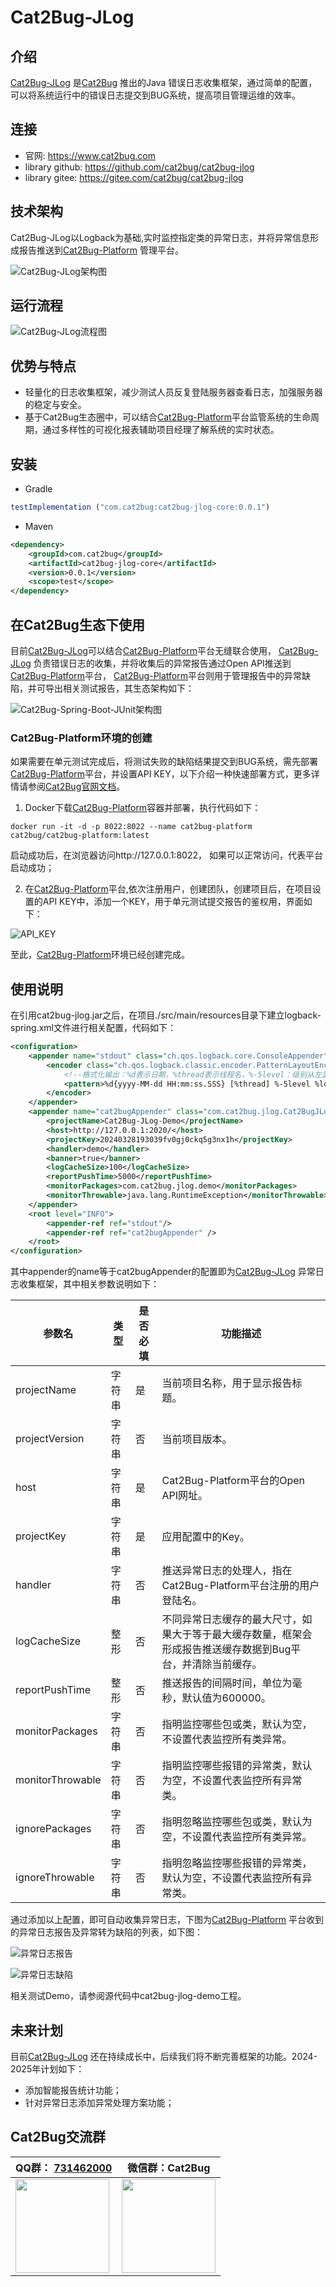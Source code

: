 # Cat2Bug-JLog

## 介绍
[Cat2Bug-JLog](https://gitee.com/cat2bug/cat2bug-jlog) 是[Cat2Bug](https://www.cat2bug.com) 推出的Java 错误日志收集框架，通过简单的配置，可以将系统运行中的错误日志提交到BUG系统，提高项目管理运维的效率。

## 连接
* 官网: https://www.cat2bug.com
* library github: https://github.com/cat2bug/cat2bug-jlog
* library gitee: https://gitee.com/cat2bug/cat2bug-jlog

## 技术架构

Cat2Bug-JLog以Logback为基础,实时监控指定类的异常日志，并将异常信息形成报告推送到[Cat2Bug-Platform](https://gitee.com/cat2bug/cat2bug-platform) 管理平台。

![Cat2Bug-JLog架构图](./readme/images/cat2bug-jlog-framework.png)

## 运行流程

![Cat2Bug-JLog流程图](./readme/images/cat2bug-jlog-action.png)

## 优势与特点

* 轻量化的日志收集框架，减少测试人员反复登陆服务器查看日志，加强服务器的稳定与安全。
* 基于Cat2Bug生态圈中，可以结合[Cat2Bug-Platform](https://gitee.com/cat2bug/cat2bug-platform)平台监管系统的生命周期，通过多样性的可视化报表辅助项目经理了解系统的实时状态。

## 安装

*  Gradle
```javascript
testImplementation ("com.cat2bug:cat2bug-jlog-core:0.0.1")
```

* Maven

```xml
<dependency>
    <groupId>com.cat2bug</groupId>
    <artifactId>cat2bug-jlog-core</artifactId>
    <version>0.0.1</version>
    <scope>test</scope>
</dependency>
```

## 在Cat2Bug生态下使用

目前[Cat2Bug-JLog](https://gitee.com/cat2bug/cat2bug-jlog)可以结合[Cat2Bug-Platform](https://gitee.com/cat2bug/cat2bug-platform)平台无缝联合使用，
[Cat2Bug-JLog](https://gitee.com/cat2bug/cat2bug-jlog) 负责错误日志的收集，并将收集后的异常报告通过Open API推送到[Cat2Bug-Platform](https://gitee.com/cat2bug/cat2bug-platform)平台，
[Cat2Bug-Platform](https://gitee.com/cat2bug/cat2bug-platform)平台则用于管理报告中的异常缺陷，并可导出相关测试报告，其生态架构如下：

![Cat2Bug-Spring-Boot-JUnit架构图](./readme/images/cat2bug-framework.png)

### Cat2Bug-Platform环境的创建

如果需要在单元测试完成后，将测试失败的缺陷结果提交到BUG系统，需先部署[Cat2Bug-Platform](https://gitee.com/cat2bug/cat2bug-platform)平台，并设置API KEY，以下介绍一种快速部署方式，更多详情请参阅[Cat2Bug官网文档](https://www.cat2bug.com)。

1. Docker下载[Cat2Bug-Platform](https://hub.docker.com/r/cat2bug/cat2bug-platform)容器并部署，执行代码如下：
````
docker run -it -d -p 8022:8022 --name cat2bug-platform cat2bug/cat2bug-platform:latest
````

启动成功后，在浏览器访问http://127.0.0.1:8022， 如果可以正常访问，代表平台启动成功；

2. 在[Cat2Bug-Platform](https://gitee.com/cat2bug/cat2bug-platform)平台,依次注册用户，创建团队，创建项目后，在项目设置的API KEY中，添加一个KEY，用于单元测试提交报告的鉴权用，界面如下：

![API_KEY](./readme/images/defect-api.png)

至此，[Cat2Bug-Platform](https://gitee.com/cat2bug/cat2bug-platform)环境已经创建完成。

## 使用说明

在引用cat2bug-jlog.jar之后，在项目./src/main/resources目录下建立logback-spring.xml文件进行相关配置，代码如下：

````xml
<configuration>
    <appender name="stdout" class="ch.qos.logback.core.ConsoleAppender">
        <encoder class="ch.qos.logback.classic.encoder.PatternLayoutEncoder">
            <!--格式化输出：%d表示日期，%thread表示线程名，%-5level：级别从左显示5个字符宽度%msg：日志消息，%n是换行符-->
            <pattern>%d{yyyy-MM-dd HH:mm:ss.SSS} [%thread] %-5level %logger{50} - %msg%n</pattern>
        </encoder>
    </appender>
    <appender name="cat2bugAppender" class="com.cat2bug.jlog.Cat2BugJLogAppender">
        <projectName>Cat2Bug-JLog-Demo</projectName>
        <host>http://127.0.0.1:2020/</host>
        <projectKey>20240328193039fv0gj0ckq5g3nx1h</projectKey>
        <handler>demo</handler>
        <banner>true</banner>
        <logCacheSize>100</logCacheSize>
        <reportPushTime>5000</reportPushTime>
        <monitorPackages>com.cat2bug.jlog.demo</monitorPackages>
        <monitorThrowable>java.lang.RuntimeException</monitorThrowable>
    </appender>
    <root level="INFO">
        <appender-ref ref="stdout"/>
        <appender-ref ref="cat2bugAppender" />
    </root>
</configuration>
````
其中appender的name等于cat2bugAppender的配置即为[Cat2Bug-JLog](https://gitee.com/cat2bug/cat2bug-jlog) 异常日志收集框架，其中相关参数说明如下：


| 参数名              | 类型  | 是否必填 | 功能描述                                                    |
|------------------|-----|------|---------------------------------------------------------|
| projectName      | 字符串 | 是    | 当前项目名称，用于显示报告标题。                                        |
| projectVersion   | 字符串 | 否    | 当前项目版本。                                                 |
| host             | 字符串 | 是    | Cat2Bug-Platform平台的Open API网址。                          |
| projectKey       | 字符串 | 是    | 应用配置中的Key。                                              |
| handler          | 字符串 | 否    | 推送异常日志的处理人，指在Cat2Bug-Platform平台注册的用户登陆名。                |
| logCacheSize     | 整形  | 否    | 不同异常日志缓存的最大尺寸，如果大于等于最大缓存数量，框架会形成报告推送缓存数据到Bug平台，并清除当前缓存。 |
| reportPushTime   | 整形  | 否    | 推送报告的间隔时间，单位为毫秒，默认值为600000。                             |
| monitorPackages  | 字符串 | 否    | 指明监控哪些包或类，默认为空，不设置代表监控所有类异常。                            |
| monitorThrowable | 字符串 | 否    | 指明监控哪些报错的异常类，默认为空，不设置代表监控所有异常类。                         |
| ignorePackages   | 字符串 | 否    | 指明忽略监控哪些包或类，默认为空，不设置代表监控所有类异常。                          |
| ignoreThrowable  | 字符串 | 否    | 指明忽略监控哪些报错的异常类，默认为空，不设置代表监控所有异常类。                       |

通过添加以上配置，即可自动收集异常日志，下图为[Cat2Bug-Platform](https://gitee.com/cat2bug/cat2bug-platform) 平台收到的异常日志报告及异常转为缺陷的列表，如下图：

![异常日志报告](./readme/images/cat2bug-platform-report.png)

![异常日志缺陷](./readme/images/cat2bug-platform-defect.png)

相关测试Demo，请参阅源代码中cat2bug-jlog-demo工程。

## 未来计划

目前[Cat2Bug-JLog](https://gitee.com/cat2bug/cat2bug-jlog) 还在持续成长中，后续我们将不断完善框架的功能。2024-2025年计划如下：

* 添加智能报告统计功能；
* 针对异常日志添加异常处理方案功能；

## Cat2Bug交流群

| QQ群： [731462000](https://qm.qq.com/cgi-bin/qm/qr?k=G_vJa478flcFo_1ohJxNYD0mRKafQ7I1&jump_from=webapi&authKey=EL0KrLpnjYWqNN9YXTVksNlNFrV9DHYyPMx2RVOhXqLzfnmc+Oz8oQ38aBOGx90t) | 微信群：Cat2Bug                                                                 |
|--------------------------------------------------------------------------------------------------------------------------------------------------------------------------------|-----------------------------------------------------------------------------|
| <img src="./readme/images/qq.png" style="width: 150px; height: 150px;">                                                                                                        | <img src="./readme/images/wechat.png" style="width: 150px; height: 150px;"> |
